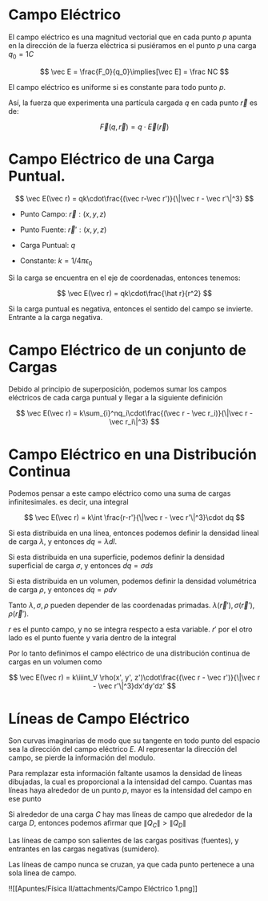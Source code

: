 # Campo Eléctrico

El campo eléctrico es una magnitud vectorial que en cada punto $p$ apunta en la dirección de la fuerza eléctrica si pusiéramos en el punto $p$ una carga $q_0 = 1C$

$$
\vec E = \frac{F_0}{q_0}\implies[\vec E] = \frac NC
$$

El campo eléctrico es uniforme si es constante para todo punto $p$.

Así, la fuerza que experimenta una partícula cargada $q$ en cada punto $\vec r$ es de:

$$
\vec F(q, \vec r) = q\cdot \vec E(\vec r)
$$

# Campo Eléctrico de una Carga Puntual.

$$
\vec E(\vec r) = qk\cdot\frac{(\vec r-\vec r')}{\|\vec r - \vec r'\|^3}
$$

- Punto Campo: $\vec r: (x,y,z)$
- Punto Fuente: $\vec r': (x,y,z)$

- Carga Puntual: $q$
- Constante: $k = 1/4\pi\epsilon_0$

Si la carga se encuentra en el eje de coordenadas, entonces tenemos:

$$
\vec E(\vec r) = qk\cdot\frac{\hat r}{r^2}
$$

Si la carga puntual es negativa, entonces el sentido del campo se invierte. Entrante a la carga negativa.

# Campo Eléctrico de un conjunto de Cargas

Debido al principio de superposición, podemos sumar los campos eléctricos de cada carga puntual y llegar a la siguiente definición

$$
\vec E(\vec r) = k\sum_{i}^nq_i\cdot\frac{(\vec r - \vec r_i)}{\|\vec r - \vec r_i\|^3}
$$

# Campo Eléctrico en una Distribución Continua

Podemos pensar a este campo eléctrico como una suma de cargas infinitesimales. es decir, una integral

$$
\vec E(\vec r) = k\int \frac{r-r'}{\|\vec r - \vec r'\|^3}\cdot dq
$$

Si esta distribuida en una línea, entonces podemos definir la densidad lineal de carga $\lambda$, y entonces $dq = \lambda dl$. 

Si esta distribuida en una superficie, podemos definir la densidad superficial de carga $\sigma$, y entonces $dq = \sigma ds$

Si esta distribuida en un volumen, podemos definir la densidad volumétrica de carga $\rho$, y entonces $dq = \rho dv$

Tanto $\lambda, \sigma, \rho$ pueden depender de las coordenadas primadas. $\lambda(\vec r'), \sigma(\vec r'), \rho(\vec r')$.

$r$ es el punto campo, y no se integra respecto a esta variable. $r'$ por el otro lado es el punto fuente y varia dentro de la integral

Por lo tanto definimos el campo eléctrico de una distribución continua de cargas en un volumen como

$$
\vec E(\vec r) = k\iiint_V \rho(x', y', z')\cdot\frac{(\vec r - \vec r')}{\|\vec r - \vec r'\|^3}dx'dy'dz'
$$

# Líneas de Campo Eléctrico

Son curvas imaginarias de modo que su tangente en todo punto del espacio sea la dirección del campo eléctrico $E$. Al representar la dirección del campo, se pierde la información del modulo. 

Para remplazar esta información faltante usamos la densidad de líneas dibujadas, la cual es proporcional a la intensidad del campo. Cuantas mas líneas haya alrededor de un punto $p$, mayor es la intensidad del campo en ese punto

Si alrededor de una carga $C$ hay mas líneas de campo que alrededor de la carga $D$, entonces podemos afirmar que $\|Q_C\| > \|Q_D\|$

Las líneas de campo son salientes de las cargas positivas (fuentes), y entrantes en las cargas negativas (sumidero).

Las líneas de campo nunca se cruzan, ya que cada punto pertenece a una sola línea de campo.

!![[Apuntes/Física II/attachments/Campo Eléctrico 1.png]]